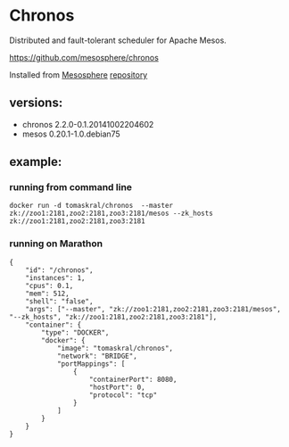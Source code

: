# Chronos
Distributed and fault-tolerant scheduler for Apache Mesos.

https://github.com/mesosphere/chronos

Installed from [Mesosphere](https://mesosphere.com) [repository](https://mesosphere.com/downloads/#repository-setup)


## versions:
* chronos 2.2.0-0.1.20141002204602
* mesos 0.20.1-1.0.debian75


## example:

### running from command line
```
docker run -d tomaskral/chronos  --master zk://zoo1:2181,zoo2:2181,zoo3:2181/mesos --zk_hosts zk://zoo1:2181,zoo2:2181,zoo3:2181
```

### running on Marathon
```
{
    "id": "/chronos",
    "instances": 1,
    "cpus": 0.1,
    "mem": 512,
    "shell": "false",
    "args": ["--master", "zk://zoo1:2181,zoo2:2181,zoo3:2181/mesos", "--zk_hosts", "zk://zoo1:2181,zoo2:2181,zoo3:2181"],
    "container": {
        "type": "DOCKER",
        "docker": {
            "image": "tomaskral/chronos",
            "network": "BRIDGE",
            "portMappings": [
                {
                    "containerPort": 8080,
                    "hostPort": 0,
                    "protocol": "tcp"
                }
            ]
        }
    }
}
```
